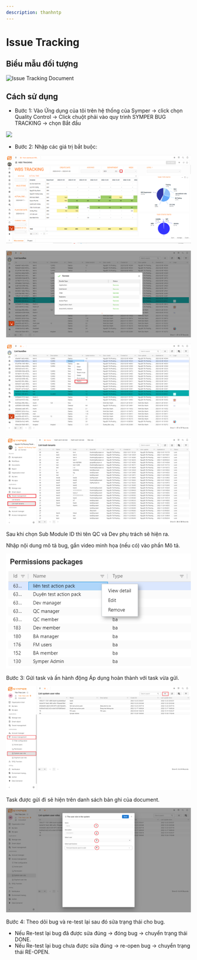 ```yaml
---
description: thanhntp
---
```


# Issue Tracking

## Biểu mẫu đối tượng

![Issue Tracking Document](<../../.gitbook/assets/Screenshot 2022-02-09 145813.png>)

## Cách sử dụng

* Bước 1: Vào Ứng dụng của tôi trên hệ thống của Symper -> click chọn Quality Control -> Click chuột phải vào quy trình SYMPER BUG TRACKING -> chọn Bắt đầu

![](<../../.gitbook/assets/Untitled (2).png>)

* Bước 2: Nhập các giá trị bắt buộc:

![Priority](<../../.gitbook/assets/Untitled (1).png>)

![Issue Type](../../.gitbook/assets/5.png)

![Module ID](../../.gitbook/assets/7.png)

![Sub Module ID](../../.gitbook/assets/6.png)

Sau khi chọn Sub Module ID thì tên QC và Dev phụ trách sẽ hiện ra.

Nhập nội dung mô tả bug, gắn video minh họa (nếu có) vào phần Mô tả.

![Kiểu bug](../../.gitbook/assets/8.png)

Bước 3: Gửi task và ấn hành động Áp dụng hoàn thành với task vừa gửi.

![](../../.gitbook/assets/9.png)

Task được gửi đi sẽ hiện trên danh sách bản ghi của document.

![](../../.gitbook/assets/10.png)

Bước 4: Theo dõi bug và re-test lại sau đó sửa trạng thái cho bug.

* Nếu Re-test lại bug đã được sửa đúng -> đóng bug -> chuyển trạng thái DONE.
* Nếu Re-test lại bug chưa được sửa đúng -> re-open bug -> chuyển trạng thái RE-OPEN.
